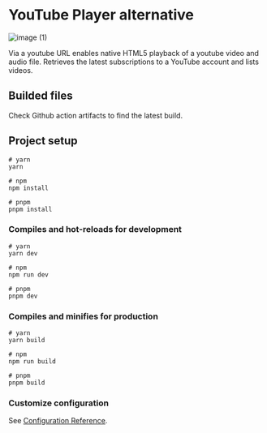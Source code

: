 # YouTube Player alternative

![image (1)](https://github.com/arnicel/youtubePlayer-vuejs/assets/23292338/2b8d2c1b-f4f9-42ac-ad1a-3caf545969a8)

Via a youtube URL enables native HTML5 playback of a youtube video and audio file. Retrieves the latest subscriptions to a YouTube account and lists videos.

## Builded files

Check Github action artifacts to find the latest build.

## Project setup

```
# yarn
yarn

# npm
npm install

# pnpm
pnpm install
```

### Compiles and hot-reloads for development

```
# yarn
yarn dev

# npm
npm run dev

# pnpm
pnpm dev
```

### Compiles and minifies for production

```
# yarn
yarn build

# npm
npm run build

# pnpm
pnpm build
```

### Customize configuration

See [Configuration Reference](https://vitejs.dev/config/).
